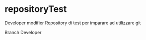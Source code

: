 # repositoryTest
Developer modifier
Repository di test per imparare ad utilizzare git


Branch Developer